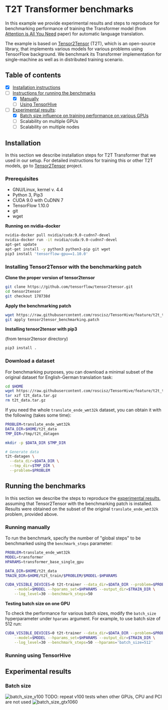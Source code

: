 # T2T Transformer benchmarks

In this example we provide experimental results and steps to reproduce for benchmarking performance of training the
Transformer model (from [Attention is All You Need](https://arxiv.org/abs/1706.03762) paper) for automatic language translation.

The example is based on [Tensor2Tensor](https://github.com/tensorflow/tensor2tensor) (T2T), which is an open-source library,
that implements various models for various problems using TensorFlow background. We benchmark its Transformer implementation
for single-machine as well as in distributed training scenario.

## Table of contents
- [x] [Installation instructions](#installation)
- [ ] [Instructions for running the benchmarks](#running-the-benchmarks)
  - [x] [Manually](#running-manually)
  - [ ] [Using TensorHive](#running-using-tensorhive)
- [ ] [Experimental results](#experimental-results):
  - [x] [Batch size influence on training performance on various GPUs](#batch-size)
  - [ ] Scalability on multiple GPUs
  - [ ] Scalability on multiple nodes

## Installation

In this section we describe installation steps for T2T Transformer that we used in our setup.
For detailed instructions for training this or other T2T models, go to
[Tensor2Tensor](https://github.com/tensorflow/tensor2tensor) project.

### Prerequisites

* GNU/Linux, kernel v. 4.4
* Python 3, Pip3
* CUDA 9.0 with CuDNN 7
* TensorFlow 1.10.0
* git
* wget

**Running on nvidia-docker**
```bash
nvidia-docker pull nvidia/cuda:9.0-cudnn7-devel
nvidia-docker run -it nvidia/cuda:9.0-cudnn7-devel
apt-get update
apt-get install -y python3 python3-pip git wget
pip3 install 'tensorflow-gpu==1.10.0'
```

### Installing Tensor2Tensor with the benchmarking patch


**Clone the proper version of tensor2tensor**
```bash
git clone https://github.com/tensorflow/tensor2tensor.git
cd tensor2tensor
git checkout 178738d
```

**Apply the benchmarking patch**

```bash
wget https://raw.githubusercontent.com/roscisz/TensorHive/feature/t2t_transformer_example/examples/t2t_transformer/tensor2tensor_benchmarking.patch
git apply tensor2tensor_benchmarking.patch
```

**Installing tensor2tensor with pip3**

(from tensor2tensor directory)
```bash
pip3 install .
```


### Download a dataset

For benchmarking purposes, you can download a minimal subset of the original
dataset for English-German translation task:

```bash
cd $HOME
wget https://raw.githubusercontent.com/roscisz/TensorHive/feature/t2t_transformer_example/examples/t2t_transformer/t2t_data.tar.gz
tar xzf t2t_data.tar.gz
rm t2t_data.tar.gz
```

If you need the whole `translate_ende_wmt32k` dataset, you can obtain it with the following
(takes some time):

```bash
PROBLEM=translate_ende_wmt32k
DATA_DIR=$HOME/t2t_data
TMP_DIR=/tmp/t2t_datagen

mkdir -p $DATA_DIR $TMP_DIR

# Generate data
t2t-datagen \
  --data_dir=$DATA_DIR \
  --tmp_dir=$TMP_DIR \
  --problem=$PROBLEM
```


## Running the benchmarks

In this section we describe the steps to reproduce the
[experimental results](#experimental-results),
assuming that Tensor2Tensor with the benchmarking patch is installed.
Results were obtained on the subset of the original `translate_ende_wmt32k` problem,
provided above.


### Running manually

To run the benchmark, specify the number of "global steps" to be benchmarked
using the `benchmark_steps` parameter:

```bash
PROBLEM=translate_ende_wmt32k
MODEL=transformer
HPARAMS=transformer_base_single_gpu

DATA_DIR=$HOME/t2t_data
TRAIN_DIR=$HOME/t2t_train/$PROBLEM/$MODEL-$HPARAMS

CUDA_VISIBLE_DEVICES=0 t2t-trainer --data_dir=$DATA_DIR --problem=$PROBLEM \
    --model=$MODEL --hparams_set=$HPARAMS --output_dir=$TRAIN_DIR \
    --log_level=30 --benchmark_steps=50

```

**Testing batch size on one GPU**

To check the performance for various batch sizes, modify the `batch_size`
hyperparameter under `hparams` argument. For example, to use batch size of 512
run:

```bash
CUDA_VISIBLE_DEVICES=0 t2t-trainer --data_dir=$DATA_DIR --problem=$PROBLEM \
    --model=$MODEL --hparams_set=$HPARAMS --output_dir=$TRAIN_DIR \
    --log_level=30 --benchmark_steps=50 --hparams='batch_size=512'
```


### Running using TensorHive

## Experimental results

### Batch size

![batch_size_v100](https://raw.githubusercontent.com/roscisz/TensorHive/develop/examples/t2t_transformer/img/bs_v100_single.png)
TODO: repeat v100 tests when other GPUs, CPU and PCI are not used
![batch_size_gtx1060](https://raw.githubusercontent.com/roscisz/TensorHive/develop/examples/t2t_transformer/img/bs_gtx1060_single.png)

